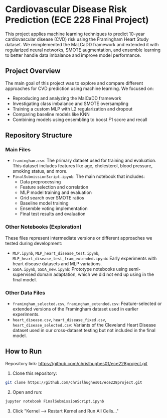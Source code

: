 # Cardiovascular Disease Risk Prediction (ECE 228 Final Project) #

This project applies machine learning techniques to predict 10-year cardiovascular disease (CVD) risk using the Framingham Heart Study dataset. We reimplemented the MaLCaDD framework and extended it with regularized neural networks, SMOTE augmentation, and ensemble learning to better handle data imbalance and improve model performance.

## Project Overview ##

The main goal of this project was to explore and compare different approaches for CVD prediction using machine learning. We focused on:

- Reproducing and analyzing the MalCaDD framework
- Investigating class imbalance and SMOTE oversampling
- Training a custom MLP with L2 regularization and dropout
- Comparing baseline models like KNN
- Combining models using ensembling to boost F1 score and recall

## Repository Structure ##

### Main Files ###

- `framingham.csv`: The primary dataset used for training and evaluation. This dataset includes features like age, cholesterol, blood pressure, smoking status, and more.
- `FinalSubmissionScript.ipynb`: The main notebook that includes:
    - Data preprocessing
    - Feature selection and correlation
    - MLP model training and evaluation
    - Grid search over SMOTE ratios
    - Baseline model training
    - Ensemble voting implementation
    - Final test results and evaluation

### Other Notebooks (Exploration) ###

These files represent intermediate versions or different approaches we tested during development:
- `MLP.ipynb`, `MLP_heart_disease_test.ipynb`, `MLP_heart_disease_test_fram_extended.ipynb`: Early experiments with heart disease datasets and MLP variations.
- `SSDA.ipynb`, `SSDA_new.ipynb`: Prototype notebooks using semi-supervised domain adaptation, which we did not end up using in the final model.

### Other Data Files ###
- `framingham_selected.csv`, `framingham_extended.csv`: Feature-selected or extended versions of the Framingham dataset used in earlier experiments.
- `heart_disease.csv`, `heart_disease_fixed.csv`, `heart_disease_selected.csv`: Variants of the Cleveland Heart Disease dataset used in our cross-dataset testing but not included in the final model.

## How to Run ##

Repository link: https://github.com/chrislhughes01/ece228project.git

1. Clone this repository:
```bash
git clone https://github.com/chrislhughes01/ece228project.git
```

2. Open and run:
```bash
jupyter notebook FinalSubmissionScript.ipynb
```

3. Click "Kernel --> Restart Kernel and Run All Cells..."